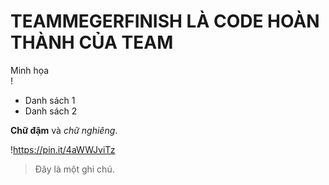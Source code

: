 
# TEAMMEGERFINISH LÀ CODE HOÀN THÀNH CỦA TEAM

Minh họa  
!
- Danh sách 1
- Danh sách 2

**Chữ đậm** và *chữ nghiêng*.

!https://pin.it/4aWWJviTz

> Đây là một ghi chú.
